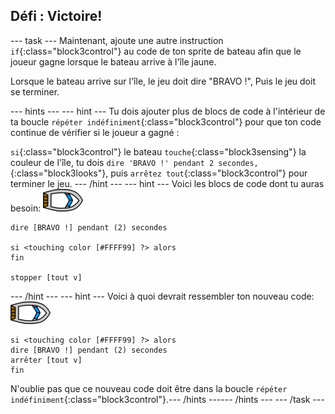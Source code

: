 ## Défi : Victoire!

--- task --- Maintenant, ajoute une autre instruction `if`{:class="block3control"} au code de ton sprite de bateau afin que le joueur gagne lorsque le bateau arrive à l'île jaune.

Lorsque le bateau arrive sur l'île, le jeu doit dire "BRAVO !", Puis le jeu doit se terminer.

--- hints ---
 --- hint --- Tu dois ajouter plus de blocs de code à l'intérieur de ta boucle `répéter indéfiniment`{:class="block3control"} pour que ton code continue de vérifier si le joueur a gagné :

`si`{:class="block3control"} le bateau `touche`{:class="block3sensing"} la couleur de l'île, tu dois `dire 'BRAVO !' pendant 2 secondes,`{:class="block3looks"}, puis `arrêtez tout`{:class="block3control"} pour terminer le jeu.
--- /hint ---
 --- hint --- Voici les blocs de code dont tu auras besoin: ![sprite bateau](images/boat_resize.png)

```blocks3
dire [BRAVO !] pendant (2) secondes

si <touching color [#FFFF99] ?> alors
fin

stopper [tout v]

```

--- /hint --- --- hint --- Voici à quoi devrait ressembler ton nouveau code: ![sprite bateau](images/boat_resize.png)

```blocks3
si <touching color [#FFFF99] ?> alors
dire [BRAVO !] pendant (2) secondes
arrêter [tout v]
fin
```

N'oublie pas que ce nouveau code doit être dans la boucle `répéter indéfiniment`{:class="block3control"}.--- /hints ------ /hints --- --- /task ---